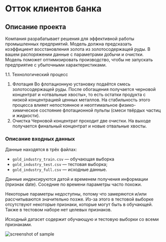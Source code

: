 Отток клиентов банка
==========================================
Описание проекта
------------------------------------------
Компания разрабатывает решения для эффективной работы промышленных предприятий. Модель должна предсказать коэффициент восстановления золота из золотосодержащей руды. В вашем распоряжении данные с параметрами добычи и очистки. Модель поможет оптимизировать производство, чтобы не запускать предприятие с убыточными характеристиками.

1.1.  Технологический процесс
1. Флотация Во флотационную установку подаётся смесь золотосодержащей руды. После обогащения получается черновой концентрат и «отвальные хвосты», то есть остатки продукта с низкой концентрацией ценных металлов. На стабильность этого процесса влияет непостоянное и неоптимальное физико-химическое состояние флотационной пульпы (смеси твёрдых частиц и жидкости).
2. Очистка Черновой концентрат проходит две очистки. На выходе получается финальный концентрат и новые отвальные хвосты.

### Описание входных данных
Данные находятся в трёх файлах:

* `gold_industry_train.csv` — обучающая выборка
* `gold_industry_test.csv` — тестовая выборка;
* `gold_industry_full.csv` — исходные данные.

Данные индексируются датой и временем получения информации (признак date). Соседние по времени параметры часто похожи.

Некоторые параметры недоступны, потому что замеряются и/или рассчитываются значительно позже. Из-за этого в тестовой выборке отсутствуют некоторые признаки, которые могут быть в обучающей. Также в тестовом наборе нет целевых признаков.

Исходный датасет содержит обучающую и тестовую выборки со всеми признаками.

![screenshot of sample](https://dasenmining.com/wp-content/uploads/2021/09/金矿3.jpg)
